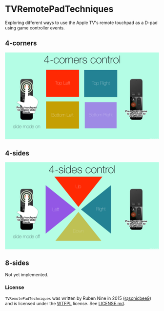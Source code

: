 # TVRemotePadTechniques

Exploring different ways to use the Apple TV's remote touchpad as a D-pad using game controller events.

## 4-corners

  ![4-corners](https://raw.githubusercontent.com/rnine/TVRemotePadTechniques/master/Screenshots/4-corners.png?raw=true)

## 4-sides

  ![4-sides](https://raw.githubusercontent.com/rnine/TVRemotePadTechniques/master/Screenshots/4-sides.png?raw=true)

## 8-sides

  Not yet implemented.

### License

`TVRemotePadTechniques` was written by Ruben Nine in 2015 ([@sonicbee9](https://twitter.com/sonicbee9)) and is licensed under the [WTFPL](http://www.wtfpl.net/about/) license. See [LICENSE.md](LICENSE.md).
